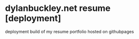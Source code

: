 # dylanbuckley.net resume [deployment]

deployment build of my resume portfolio hosted on githubpages
